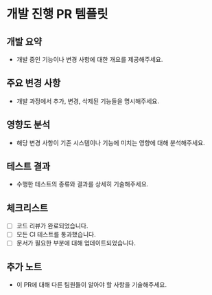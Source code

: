 # 개발 진행 PR 템플릿

## 개발 요약
- 개발 중인 기능이나 변경 사항에 대한 개요를 제공해주세요.

## 주요 변경 사항
- 개발 과정에서 추가, 변경, 삭제된 기능들을 명시해주세요.

## 영향도 분석
- 해당 변경 사항이 기존 시스템이나 기능에 미치는 영향에 대해 분석해주세요.

## 테스트 결과
- 수행한 테스트의 종류와 결과를 상세히 기술해주세요.

## 체크리스트
- [ ] 코드 리뷰가 완료되었습니다.
- [ ] 모든 CI 테스트를 통과했습니다.
- [ ] 문서가 필요한 부분에 대해 업데이트되었습니다.

## 추가 노트
- 이 PR에 대해 다른 팀원들이 알아야 할 사항을 기술해주세요.
